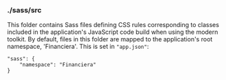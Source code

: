 ### ./sass/src

This folder contains Sass files defining CSS rules corresponding to classes
included in the application's JavaScript code build when using the modern toolkit.
By default, files in this folder are mapped to the application's root namespace, 'Financiera'.
This is set in `"app.json"`:

    "sass": {
        "namespace": "Financiera"
    }